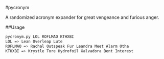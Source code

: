 #pycronym

A randomized acronym expander for great vengeance and furious anger.

##Usage
``` bash
pycronym.py LOL ROFLMAO KTHXBI
LOL => Lean Overleap Lute
ROFLMAO => Rachal Outspeak Fur Leandra Meet Alarm Otha
KTHXBI => Krystle Tore Hydrofoil Xalvadora Bent Interest
```

